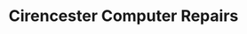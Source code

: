 ---
title: "Cirencester Computer Repairs"
url: /cirencester/cirencester-computer-repairs/
shop: computer
---